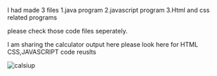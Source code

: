 I had made 3 files 
1.java program
2.javascript program
3.Html and css related programs

please check those code files seperately.

I am sharing the calculator output here please look here for HTML CSS,JAVASCRIPT code reuslts

![calsiup](https://github.com/Ram9849/CloudVedana/assets/77525431/e02ad286-c372-4876-b576-0dc0c8000a87)

